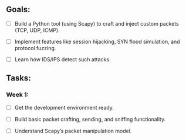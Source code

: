 ## Goals:
- [ ] Build a Python tool (using Scapy) to craft and inject custom packets (TCP, UDP, ICMP).

- [ ] Implement features like session hijacking, SYN flood simulation, and protocol fuzzing.

- [ ] Learn how IDS/IPS detect such attacks.

## Tasks:
### Week 1:
- [ ] Get the development environment ready.

- [ ] Build basic packet crafting, sending, and sniffing functionality.

- [ ] Understand Scapy’s packet manipulation model.
